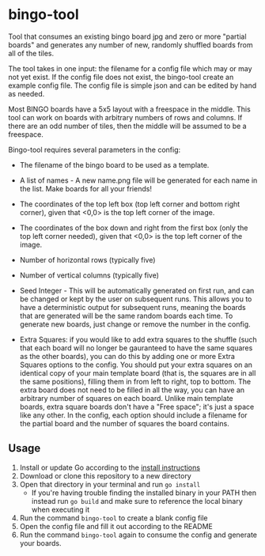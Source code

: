 # bingo-tool
Tool that consumes an existing bingo board jpg and zero or more "partial boards" and generates any number of new, randomly shuffled boards from all of the tiles.

The tool takes in one input: the filename for a config file which may or may not yet exist. If the config file does not exist, the bingo-tool create an example config file. The config file is simple json and can be edited by hand as needed.

Most BINGO boards have a 5x5 layout with a freespace in the middle. This tool can work on boards with arbitrary numbers of rows and columns. If there are an odd number of tiles, then the middle will be assumed to be a freespace.

Bingo-tool requires several parameters in the config:
- The filename of the bingo board to be used as a template.

- A list of names - A new name.png file will be generated for each name in the list. Make boards for all your friends!

- The coordinates of the top left box (top left corner and bottom right corner), given that <0,0> is the top left corner of the image.

- The coordinates of the box down and right from the first box (only the top left corner needed), given that <0,0> is the top left corner of the image.

- Number of horizontal rows (typically five)

- Number of vertical columns (typically five)

- Seed Integer - This will be automatically generated on first run, and can be changed or kept by the user on subsequent runs. This allows you to have a deterministic output for subsequent runs, meaning the boards that are generated will be the same random boards each time. To generate new boards, just change or remove the number in the config.

- Extra Squares: if you would like to add extra squares to the shuffle (such that each board will no longer be gauranteed to have the same squares as the other boards), you can do this by adding one or more Extra Squares options to the config. You should put your extra squares on an identical copy of your main template board (that is, the squares are in all the same positions), filling them in from left to right, top to bottom. The extra board does not need to be filled in all the way, you can have an arbitrary number of squares on each board. Unlike main template boards, extra square boards don't have a "Free space"; it's just a space like any other. In the config, each option should include a filename for the partial board and the number of squares the board contains.

## Usage
1) Install or update Go according to the [install instructions](https://go.dev/doc/install)
2) Download or clone this repository to a new directory
3) Open that directory in your terminal and run `go install`
	- If you're having trouble finding the installed binary in your PATH then instead run `go build` and make sure to reference the local binary when executing it
4) Run the command `bingo-tool` to create a blank config file
5) Open the config file and fill it out according to the README
6) Run the command `bingo-tool` again to consume the config and generate your boards.